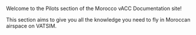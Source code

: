 Welcome to the Pilots section of the Morocco vACC Documentation site!

This section aims to give you all the knowledge you need to fly in Moroccan airspace on VATSIM.